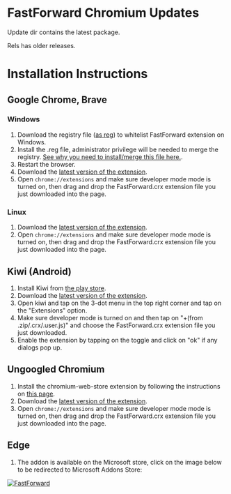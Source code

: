 # FastForward Chromium Updates

Update dir contains the latest package.

Rels has older releases.


# Installation Instructions


## Google Chrome, Brave
### Windows
1) Download the registry file ([as reg](https://cdn.statically.io/gh/FastForwardTeam/releases/main/winreg/allow_ff.reg)) to whitelist FastForward extension on Windows.
2) Install the .reg file, administrator privilege will be needed to merge the registry. [See why you need to install/merge this file here.](https://stackoverflow.com/questions/24577024/install-chrome-extension-form-outside-the-chrome-web-store/48990515#48990515).
3) Restart the browser.
4) Download the [latest version of the extension](https://cdn.jsdelivr.net/gh/FastForwardTeam/releases/update/FastForward.crx).
5) Open `chrome://extensions` and make sure developer mode mode is turned on, then drag and drop the FastForward.crx extension file you just downloaded into the page.

### Linux
1) Download the [latest version of the extension](https://cdn.jsdelivr.net/gh/FastForwardTeam/releases/update/FastForward.crx).
2) Open `chrome://extensions` and make sure developer mode mode is turned on, then drag and drop the FastForward.crx extension file you just downloaded into the page.


## Kiwi (Android)
1) Install Kiwi from [the play store](https://play.google.com/store/apps/details?id=com.kiwibrowser.browser).
2) Download the [latest version of the extension](https://cdn.jsdelivr.net/gh/FastForwardTeam/releases/update/FastForward.crx).
3) Open kiwi and tap on the 3-dot menu in the top right corner and tap on the "Extensions" option.
4) Make sure developer mode is turned on and then tap on "+(from .zip/.crx/.user.js)" and choose the FastForward.crx extension file you just downloaded.
5) Enable the extension by tapping on the toggle and click on "ok" if any dialogs pop up.



## Ungoogled Chromium
1) Install the chromium-web-store extension by following the instructions on [this page](https://github.com/NeverDecaf/chromium-web-store#installation).
2) Download the [latest version of the extension](https://cdn.jsdelivr.net/gh/FastForwardTeam/releases/update/FastForward.crx).
3) Open `chrome://extensions` and make sure developer mode mode is turned on, then drag and drop the FastForward.crx extension file you just downloaded into the page.

## Edge
1) The addon is available on the Microsoft store, click on the image below to be redirected to Microsoft Addons Store:

[![FastForward](https://user-images.githubusercontent.com/585534/107280673-a5ece780-6a26-11eb-9cc7-9fa9f9f81180.png)](https://microsoftedge.microsoft.com/addons/detail/fastforward/ldcclmkclhomnpcnccgbgleikchbnecl)
